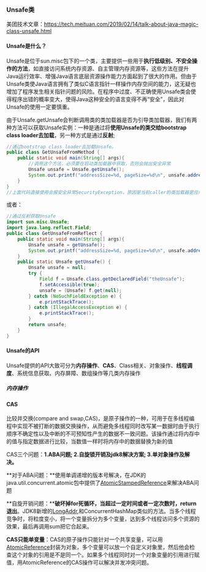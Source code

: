 ### Unsafe类

美团技术文章：https://tech.meituan.com/2019/02/14/talk-about-java-magic-class-unsafe.html

#### Unsafe是什么？

Unsafe是位于sun.misc包下的一个类，主要提供一些用于**执行低级别、不安全操作的方法**，如直接访问系统内存资源、自主管理内存资源等，这些方法在提升Java运行效率、增强Java语言底层资源操作能力方面起到了很大的作用。但由于Unsafe类使Java语言拥有了类似C语言指针一样操作内存空间的能力，这无疑也增加了程序发生相关指针问题的风险。在程序中过度、不正确使用Unsafe类会使得程序出错的概率变大，使得Java这种安全的语言变得不再“安全”，因此对Unsafe的使用一定要慎重。

由于Unsafe.getUnsafe会判断调用类的类加载器是否为引导类加载器，我们有两种方法可以获取Unsafe实例：一种是通过将**使用Unsafe的类交给bootstrap class loader去加载**，另一种方式是通过**反射**;

```java
//通过bootstrap class loader去加载Unsafe。
public class GetUnsafeFromMethod {
    public static void main(String[] args){
        //调用这个方法，必须要在启动类加载器中获取，否则会抛出安全异常
        Unsafe unsafe = Unsafe.getUnsafe();
        System.out.printf("addressSize=%d, pageSize=%d\n", unsafe.addressSize(), unsafe.pageSize());
    }
}
//上面代码直接使用会报安全异常SecurityException，原因是当前caller的类加载器是应用类加载器（Application Class loader），而要求的是启动类加载器，
```

或者：

```java
//通过反射获取Unsafe
import sun.misc.Unsafe;
import java.lang.reflect.Field;
public class GetUnsafeFromReflect {
    public static void main(String[] args){
        Unsafe unsafe = getUnsafe();
        System.out.printf("addressSize=%d, pageSize=%d\n", unsafe.addressSize(), unsafe.pageSize());
    }
    public static Unsafe getUnsafe() {
        Unsafe unsafe = null;
        try {
            Field f = Unsafe.class.getDeclaredField("theUnsafe");
            f.setAccessible(true);
            unsafe = (Unsafe) f.get(null);
        } catch (NoSuchFieldException e) {
            e.printStackTrace();
        } catch (IllegalAccessException e) {
            e.printStackTrace();
        }
        return unsafe;
    }
}
```

#### Unsafe的API

Unsafe提供的API大致可分为**内存操作**、**CAS**、Class相关、对象操作、**线程调度**、系统信息获取、内存屏障、数组操作等几类内存操作

##### 内存操作

#### CAS

比较并交换(compare and swap,CAS)，是原子操作的一种，可用于在多线程编程中实现不被打断的数据交换操作，从而避免多线程同时改写某一数据时由于执行顺序不确定性以及中断的不可预知性产生的数据不一致问题。该操作通过将内存中的值与指定数据进行比较，当数值一样时将内存中的数据替换为新的值

CAS三个问题：**1.ABA问题; 2.自旋锁开销及jdk8解决方案; 3.单对象操作及解决。**

**对于ABA问题：**使用单调递增的版本号解决，在JDK的java.util.concurrent.atomic包中提供了<u>AtomicStampedReference</u>来解决ABA问题

**自旋开销问题：****破坏掉for死循环，当超过一定时间或者一定次数时，return退出**。JDK8新增的<u>LongAddr</u>,和ConcurrentHashMap类似的方法。当多个线程竞争时，将粒度变小，将一个变量拆分为多个变量，达到多个线程访问多个资源的效果，最后再调用sum把它合起来。

**CAS只能单变量**：CAS的原子操作只能针对一个共享变量，可以用<u>AtomicReference</u>封装为对象，多个变量可以放一个自定义对象里，然后他会检查这个对象的引用是不是同一个。如果多个线程同时对一个对象变量的引用进行赋值，用AtomicReference的CAS操作可以解决并发冲突问题。